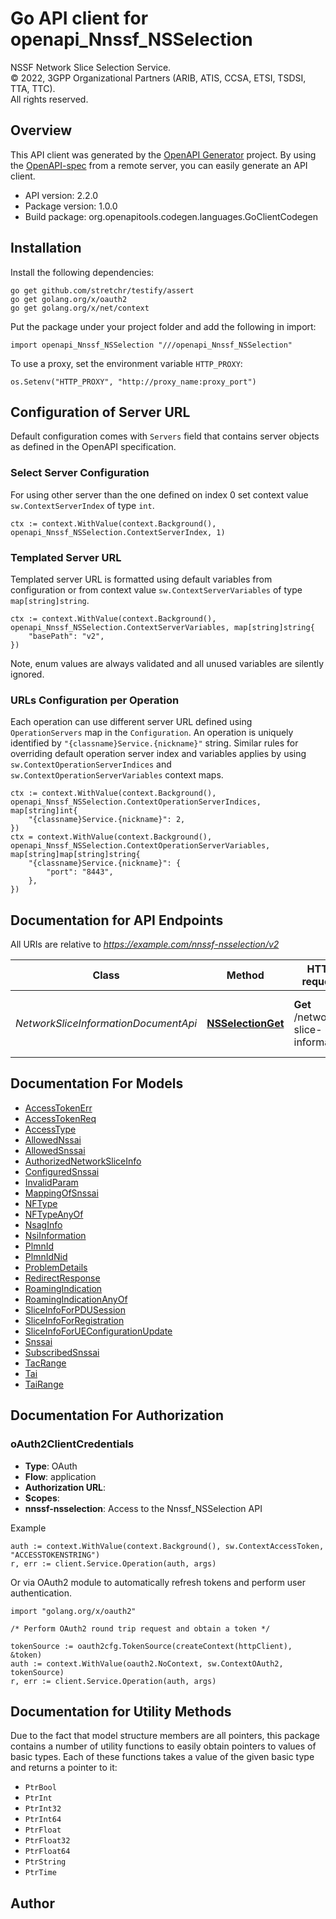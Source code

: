 # Go API client for openapi_Nnssf_NSSelection

NSSF Network Slice Selection Service.  
© 2022, 3GPP Organizational Partners (ARIB, ATIS, CCSA, ETSI, TSDSI, TTA, TTC).  
All rights reserved.


## Overview
This API client was generated by the [OpenAPI Generator](https://openapi-generator.tech) project.  By using the [OpenAPI-spec](https://www.openapis.org/) from a remote server, you can easily generate an API client.

- API version: 2.2.0
- Package version: 1.0.0
- Build package: org.openapitools.codegen.languages.GoClientCodegen

## Installation

Install the following dependencies:

```shell
go get github.com/stretchr/testify/assert
go get golang.org/x/oauth2
go get golang.org/x/net/context
```

Put the package under your project folder and add the following in import:

```golang
import openapi_Nnssf_NSSelection "///openapi_Nnssf_NSSelection"
```

To use a proxy, set the environment variable `HTTP_PROXY`:

```golang
os.Setenv("HTTP_PROXY", "http://proxy_name:proxy_port")
```

## Configuration of Server URL

Default configuration comes with `Servers` field that contains server objects as defined in the OpenAPI specification.

### Select Server Configuration

For using other server than the one defined on index 0 set context value `sw.ContextServerIndex` of type `int`.

```golang
ctx := context.WithValue(context.Background(), openapi_Nnssf_NSSelection.ContextServerIndex, 1)
```

### Templated Server URL

Templated server URL is formatted using default variables from configuration or from context value `sw.ContextServerVariables` of type `map[string]string`.

```golang
ctx := context.WithValue(context.Background(), openapi_Nnssf_NSSelection.ContextServerVariables, map[string]string{
	"basePath": "v2",
})
```

Note, enum values are always validated and all unused variables are silently ignored.

### URLs Configuration per Operation

Each operation can use different server URL defined using `OperationServers` map in the `Configuration`.
An operation is uniquely identified by `"{classname}Service.{nickname}"` string.
Similar rules for overriding default operation server index and variables applies by using `sw.ContextOperationServerIndices` and `sw.ContextOperationServerVariables` context maps.

```golang
ctx := context.WithValue(context.Background(), openapi_Nnssf_NSSelection.ContextOperationServerIndices, map[string]int{
	"{classname}Service.{nickname}": 2,
})
ctx = context.WithValue(context.Background(), openapi_Nnssf_NSSelection.ContextOperationServerVariables, map[string]map[string]string{
	"{classname}Service.{nickname}": {
		"port": "8443",
	},
})
```

## Documentation for API Endpoints

All URIs are relative to *https://example.com/nnssf-nsselection/v2*

Class | Method | HTTP request | Description
------------ | ------------- | ------------- | -------------
*NetworkSliceInformationDocumentApi* | [**NSSelectionGet**](docs/NetworkSliceInformationDocumentApi.md#nsselectionget) | **Get** /network-slice-information | Retrieve the Network Slice Selection Information


## Documentation For Models

 - [AccessTokenErr](docs/AccessTokenErr.md)
 - [AccessTokenReq](docs/AccessTokenReq.md)
 - [AccessType](docs/AccessType.md)
 - [AllowedNssai](docs/AllowedNssai.md)
 - [AllowedSnssai](docs/AllowedSnssai.md)
 - [AuthorizedNetworkSliceInfo](docs/AuthorizedNetworkSliceInfo.md)
 - [ConfiguredSnssai](docs/ConfiguredSnssai.md)
 - [InvalidParam](docs/InvalidParam.md)
 - [MappingOfSnssai](docs/MappingOfSnssai.md)
 - [NFType](docs/NFType.md)
 - [NFTypeAnyOf](docs/NFTypeAnyOf.md)
 - [NsagInfo](docs/NsagInfo.md)
 - [NsiInformation](docs/NsiInformation.md)
 - [PlmnId](docs/PlmnId.md)
 - [PlmnIdNid](docs/PlmnIdNid.md)
 - [ProblemDetails](docs/ProblemDetails.md)
 - [RedirectResponse](docs/RedirectResponse.md)
 - [RoamingIndication](docs/RoamingIndication.md)
 - [RoamingIndicationAnyOf](docs/RoamingIndicationAnyOf.md)
 - [SliceInfoForPDUSession](docs/SliceInfoForPDUSession.md)
 - [SliceInfoForRegistration](docs/SliceInfoForRegistration.md)
 - [SliceInfoForUEConfigurationUpdate](docs/SliceInfoForUEConfigurationUpdate.md)
 - [Snssai](docs/Snssai.md)
 - [SubscribedSnssai](docs/SubscribedSnssai.md)
 - [TacRange](docs/TacRange.md)
 - [Tai](docs/Tai.md)
 - [TaiRange](docs/TaiRange.md)


## Documentation For Authorization



### oAuth2ClientCredentials


- **Type**: OAuth
- **Flow**: application
- **Authorization URL**: 
- **Scopes**: 
 - **nnssf-nsselection**: Access to the Nnssf_NSSelection API

Example

```golang
auth := context.WithValue(context.Background(), sw.ContextAccessToken, "ACCESSTOKENSTRING")
r, err := client.Service.Operation(auth, args)
```

Or via OAuth2 module to automatically refresh tokens and perform user authentication.

```golang
import "golang.org/x/oauth2"

/* Perform OAuth2 round trip request and obtain a token */

tokenSource := oauth2cfg.TokenSource(createContext(httpClient), &token)
auth := context.WithValue(oauth2.NoContext, sw.ContextOAuth2, tokenSource)
r, err := client.Service.Operation(auth, args)
```


## Documentation for Utility Methods

Due to the fact that model structure members are all pointers, this package contains
a number of utility functions to easily obtain pointers to values of basic types.
Each of these functions takes a value of the given basic type and returns a pointer to it:

* `PtrBool`
* `PtrInt`
* `PtrInt32`
* `PtrInt64`
* `PtrFloat`
* `PtrFloat32`
* `PtrFloat64`
* `PtrString`
* `PtrTime`

## Author



